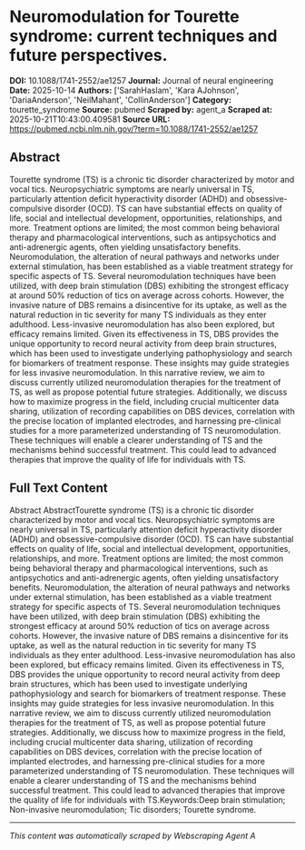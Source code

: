 # Neuromodulation for Tourette syndrome: current techniques and future perspectives.

**DOI:** 10.1088/1741-2552/ae1257
**Journal:** Journal of neural engineering
**Date:** 2025-10-14
**Authors:** ['SarahHaslam', 'Kara AJohnson', 'DariaAnderson', 'NeilMahant', 'CollinAnderson']
**Category:** tourette_syndrome
**Source:** pubmed
**Scraped by:** agent_a
**Scraped at:** 2025-10-21T10:43:00.409581
**Source URL:** https://pubmed.ncbi.nlm.nih.gov/?term=10.1088/1741-2552/ae1257

## Abstract

Tourette syndrome (TS) is a chronic tic disorder characterized by motor and vocal tics. Neuropsychiatric symptoms are nearly universal in TS, particularly attention deficit hyperactivity disorder (ADHD) and obsessive-compulsive disorder (OCD). TS can have substantial effects on quality of life, social and intellectual development, opportunities, relationships, and more. Treatment options are limited; the most common being behavioral therapy and pharmacological interventions, such as antipsychotics and anti-adrenergic agents, often yielding unsatisfactory benefits. Neuromodulation, the alteration of neural pathways and networks under external stimulation, has been established as a viable treatment strategy for specific aspects of TS. Several neuromodulation techniques have been utilized, with deep brain stimulation (DBS) exhibiting the strongest efficacy at around 50% reduction of tics on average across cohorts. However, the invasive nature of DBS remains a disincentive for its uptake, as well as the natural reduction in tic severity for many TS individuals as they enter adulthood. Less-invasive neuromodulation has also been explored, but efficacy remains limited. Given its effectiveness in TS, DBS provides the unique opportunity to record neural activity from deep brain structures, which has been used to investigate underlying pathophysiology and search for biomarkers of treatment response. These insights may guide strategies for less invasive neuromodulation. In this narrative review, we aim to discuss currently utilized neuromodulation therapies for the treatment of TS, as well as propose potential future strategies. Additionally, we discuss how to maximize progress in the field, including crucial multicenter data sharing, utilization of recording capabilities on DBS devices, correlation with the precise location of implanted electrodes, and harnessing pre-clinical studies for a more parameterized understanding of TS neuromodulation. These techniques will enable a clearer understanding of TS and the mechanisms behind successful treatment. This could lead to advanced therapies that improve the quality of life for individuals with TS.

## Full Text Content

Abstract AbstractTourette syndrome (TS) is a chronic tic disorder characterized by motor and vocal tics. Neuropsychiatric symptoms are nearly universal in TS, particularly attention deficit hyperactivity disorder (ADHD) and obsessive-compulsive disorder (OCD). TS can have substantial effects on quality of life, social and intellectual development, opportunities, relationships, and more. Treatment options are limited; the most common being behavioral therapy and pharmacological interventions, such as antipsychotics and anti-adrenergic agents, often yielding unsatisfactory benefits. Neuromodulation, the alteration of neural pathways and networks under external stimulation, has been established as a viable treatment strategy for specific aspects of TS. Several neuromodulation techniques have been utilized, with deep brain stimulation (DBS) exhibiting the strongest efficacy at around 50% reduction of tics on average across cohorts. However, the invasive nature of DBS remains a disincentive for its uptake, as well as the natural reduction in tic severity for many TS individuals as they enter adulthood. Less-invasive neuromodulation has also been explored, but efficacy remains limited. Given its effectiveness in TS, DBS provides the unique opportunity to record neural activity from deep brain structures, which has been used to investigate underlying pathophysiology and search for biomarkers of treatment response. These insights may guide strategies for less invasive neuromodulation. In this narrative review, we aim to discuss currently utilized neuromodulation therapies for the treatment of TS, as well as propose potential future strategies. Additionally, we discuss how to maximize progress in the field, including crucial multicenter data sharing, utilization of recording capabilities on DBS devices, correlation with the precise location of implanted electrodes, and harnessing pre-clinical studies for a more parameterized understanding of TS neuromodulation. These techniques will enable a clearer understanding of TS and the mechanisms behind successful treatment. This could lead to advanced therapies that improve the quality of life for individuals with TS.Keywords:Deep brain stimulation; Non-invasive neuromodulation; Tic disorders; Tourette syndrome.

---
*This content was automatically scraped by Webscraping Agent A*
